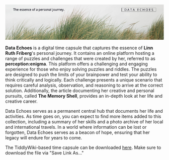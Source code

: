 ![Logo](logo.png)

**Data Echoes** is a digital time capsule that captures the essence of **Linn Ruth Friberg**'s personal journey. It contains an online platform hosting a range of puzzles and challenges that were created by her, referred to as **perception:enigma**. This platform offers a challenging and engaging experience for those who enjoy solving puzzles and riddles. The puzzles are designed to push the limits of your brainpower and test your ability to think critically and logically. Each challenge presents a unique scenario that requires careful analysis, observation, and reasoning to arrive at the correct solution. Additionally, the article documenting her creative and personal pursuits, called **The Memory Shell**, provides an in-depth look at her life and creative career.

Data Echoes serves as a permanent central hub that documents her life and activities. As time goes on, you can expect to find more items added to this collection, including a summary of her skills and a photo archive of her local and international travels. In a world where information can be lost or forgotten, Data Echoes serves as a beacon of hope, ensuring that her legacy will endure for years to come.

The TiddlyWiki-based time capsule can be downloaded [here](https://github.com/linfri/DataEchoes/blob/main/DataEchoes.html). Make sure to download the file via "Save Link As..."
